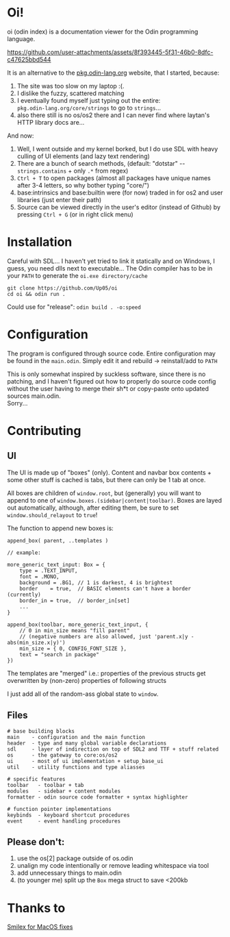 # Oi!

oi (odin index) is a documentation viewer for the Odin programming language.

https://github.com/user-attachments/assets/8f393445-5f31-46b0-8dfc-c47625bbd544
 
It is an alternative to the [pkg.odin-lang.org](https://pkg.odin-lang.org) website, that I started, because:
1. The site was too slow on my laptop :(. 
2. I dislike the fuzzy, scattered matching
3. I eventually found myself just typing out the entire:  
   `pkg.odin-lang.org/core/strings` to go to `strings`... 
4. also there still is no os/os2 there and I can never find where laytan's HTTP library docs are...

And now:
1. Well, I went outside and my kernel borked, but I do use SDL with heavy culling of UI elements (and lazy text rendering)
2. There are a bunch of search methods, (default: "dotstar" -- `strings.contains` + only `.*` from regex)
3. `Ctrl + T` to open packages (almost all packages have unique names after 3-4 letters, so why bother typing "core/")
4. base:intrinsics and base:builtin were (for now) traded in for os2 and user libraries (just enter their path)
5. Source can be viewed directly in the user's editor (instead of Github) by pressing `Ctrl + G` (or in right click menu)

# Installation

Careful with SDL... I haven't yet tried to link it statically and on Windows, I guess, you need dlls next to executable...
The Odin compiler has to be in your `PATH` to generate the `oi.exe directory/cache`

```
git clone https://github.com/Up05/oi
cd oi && odin run .
```
Could use for "release": `odin build . -o:speed`

# Configuration

The program is configured through source code. 
Entire configuration may be found in the `main.odin`.
Simply edit it and rebuild -> reinstall/add to `PATH`

This is only somewhat inspired by suckless software, since
there is no patching, and I haven't figured out how to properly do source code config
without the user having to merge their sh\*t or copy-paste onto updated sources main.odin.  
Sorry...

# Contributing

## UI

The UI is made up of "boxes" (only). Content and navbar box contents + some other stuff is cached is tabs, but there can only be 1 tab at once.

All boxes are children of `window.root`, but (generally) you will want to append to one of `window.boxes.(sidebar|content|toolbar)`.
Boxes are layed out automatically, although, after editing them, be sure to set `window.should_relayout` to `true`!

The function to append new boxes is:
```odin
append_box( parent, ..templates )

// example:

more_generic_text_input: Box = {
    type = .TEXT_INPUT,
    font = .MONO,
    background = .BG1, // 1 is darkest, 4 is brightest
    border    = true,  // BASIC elements can't have a border (currently)
    border_in = true,  // border_in[set]
    ...
}

append_box(toolbar, more_generic_text_input, {
    // 0 in min_size means "fill parent" 
    // (negative numbers are also allowed, just 'parent.x|y - abs(min_size.x|y)')
    min_size = { 0, CONFIG_FONT_SIZE }, 
    text = "search in package"    
})
```
The templates are "merged" i.e.: properties of the previous structs get overwritten by (non-zero) properties of following structs

I just add all of the random-ass global state to `window`.

## Files

```
# base building blocks
main    - configuration and the main function
header  - type and many global variable declarations
sdl     - layer of indirection on top of SDL2 and TTF + stuff related
os      - the gateway to core:os/os2
ui      - most of ui implementation + setup_base_ui
util    - utility functions and type aliasses

# specific features
toolbar   - toolbar + tab
modules   - sidebar + content modules
formatter - odin source code formatter + syntax highlighter

# function pointer implementations
keybinds  - keyboard shortcut procedures
event     - event handling procedures
```

## Please don't:

1. use the os[2] package outside of os.odin
2. unalign my code intentionally or remove leading whitespace via tool
3. add unnecessary things to main.odin
4. (to younger me) split up the `Box` mega struct to save <200kb

# Thanks to

[Smilex for MacOS fixes](https://github.com/Smilex/oi)


